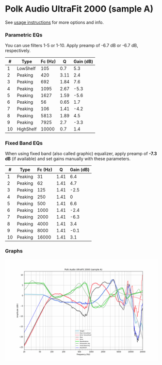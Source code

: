# Polk Audio UltraFit 2000 (sample A)
See [usage instructions](https://github.com/jaakkopasanen/AutoEq#usage) for more options and info.

### Parametric EQs
You can use filters 1-5 or 1-10. Apply preamp of -6.7 dB or -6.7 dB, respectively.

|   # | Type      |   Fc (Hz) |    Q |   Gain (dB) |
|-----|-----------|-----------|------|-------------|
|   1 | LowShelf  |       105 | 0.7  |         5.3 |
|   2 | Peaking   |       420 | 3.11 |         2.4 |
|   3 | Peaking   |       692 | 1.84 |         7.6 |
|   4 | Peaking   |      1095 | 2.67 |        -5.3 |
|   5 | Peaking   |      1627 | 1.59 |        -5.6 |
|   6 | Peaking   |        56 | 0.65 |         1.7 |
|   7 | Peaking   |       106 | 1.41 |        -4.2 |
|   8 | Peaking   |      5813 | 1.89 |         4.5 |
|   9 | Peaking   |      7925 | 2.7  |        -3.3 |
|  10 | HighShelf |     10000 | 0.7  |         1.4 |

### Fixed Band EQs
When using fixed band (also called graphic) equalizer, apply preamp of **-7.3 dB** (if available) and set gains manually with these parameters.

|   # | Type    |   Fc (Hz) |    Q |   Gain (dB) |
|-----|---------|-----------|------|-------------|
|   1 | Peaking |        31 | 1.41 |         6.4 |
|   2 | Peaking |        62 | 1.41 |         4.7 |
|   3 | Peaking |       125 | 1.41 |        -2.5 |
|   4 | Peaking |       250 | 1.41 |         0   |
|   5 | Peaking |       500 | 1.41 |         6.6 |
|   6 | Peaking |      1000 | 1.41 |        -2.4 |
|   7 | Peaking |      2000 | 1.41 |        -6.3 |
|   8 | Peaking |      4000 | 1.41 |         3.4 |
|   9 | Peaking |      8000 | 1.41 |        -0.1 |
|  10 | Peaking |     16000 | 1.41 |         3.1 |

### Graphs
![](./Polk%20Audio%20UltraFit%202000%20(sample%20A).png)
